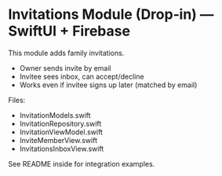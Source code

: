 
# Invitations Module (Drop‑in) — SwiftUI + Firebase

This module adds family invitations.
- Owner sends invite by email
- Invitee sees inbox, can accept/decline
- Works even if invitee signs up later (matched by email)

Files:
- InvitationModels.swift
- InvitationRepository.swift
- InvitationViewModel.swift
- InviteMemberView.swift
- InvitationsInboxView.swift

See README inside for integration examples.
